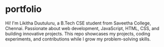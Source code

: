 # portfolio
Hi! I'm Likitha Duutuluru, a B.Tech CSE student from Saveetha College, Chennai. Passionate about web development, JavaScript, HTML, CSS, and building innovative projects. This repo showcases my projects, coding experiments, and contributions while I grow my problem-solving skills.
